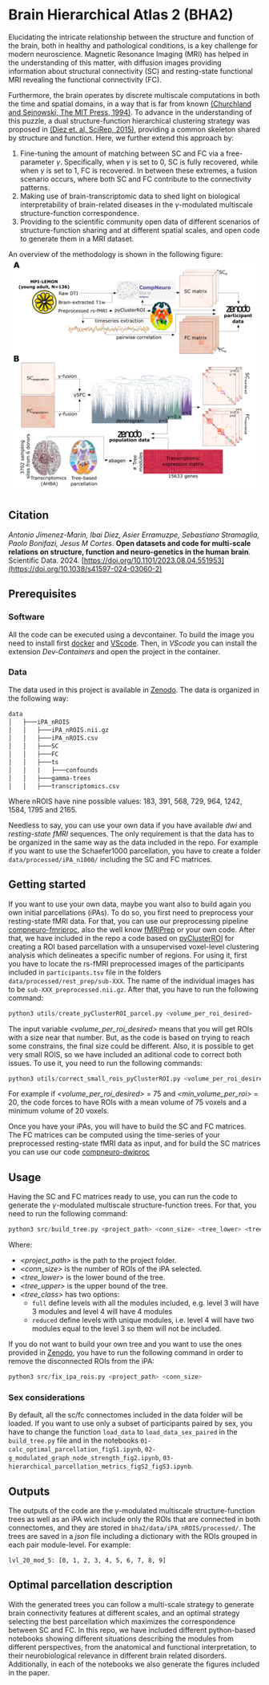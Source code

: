 # Brain Hierarchical Atlas 2 (BHA2)

Elucidating the intricate relationship between the structure and function of the brain, both in healthy and pathological conditions, is a key challenge for modern neuroscience. Magnetic Resonance Imaging (MRI) has helped in the understanding of this matter, with diffusion images providing information about structural connectivity (SC)
and resting-state functional MRI revealing the functional connectivity (FC).

Furthermore, the brain operates by discrete multiscale computations in both the time and spatial domains, in a way that is far from known [(Churchland and Sejnowski, The MIT Press, 1994)](https://mitpress.mit.edu/9780262531207/the-computational-brain/). To advance in the understanding of this puzzle, a dual structure-function hierarchical clustering strategy was proposed in [(Diez et. al, SciRep, 2015)](https://www.nature.com/articles/srep10532), providing a common skeleton shared by structure and function. Here, we further extend this approach by:
1. Fine-tuning the amount of matching between SC and FC via a free-parameter $\gamma$. Specifically, when $\gamma$ is set to 0, SC is fully recovered, while when $\gamma$ is set to 1, FC is recovered. In between these extremes, a fusion scenario occurs, where both SC and FC contribute to the connectivity patterns.
2. Making use of brain-transcriptomic data to shed light on biological interpretability of brain-related diseases in the $\gamma$-modulated multiscale structure-function correspondence.
3. Providing to the scientific community open data of different scenarios of structure-function sharing and at different spatial scales, and open code to generate them in a MRI dataset.

An overview of the methodology is shown in the following figure:
![methods](docs/methods_overview.png)

## Citation
*Antonio Jimenez-Marin, Ibai Diez, Asier Erramuzpe, Sebastiano Stramaglia, Paolo Bonifazi, Jesus M Cortes*. **Open datasets and code for multi-scale relations on structure, function and neuro-genetics in the human brain**. Scientific Data. 2024. [https://doi.org/10.1101/2023.08.04.551953](https://doi.org/10.1038/s41597-024-03060-2)

## Prerequisites
### Software
All the code can be executed using a devcontainer. To build the image you need to install first [docker](https://docs.docker.com/engine/install/) and [VScode](https://code.visualstudio.com/download). Then, in *VScode* you can install the extension *Dev-Containers* and open the project in the container.

### Data
The data used in this project is available in [Zenodo](https://zenodo.org/record/8158914). The data is organized in the following way:
```
data
│   ├───iPA_nROIS
│   │   ├───iPA_nROIS.nii.gz
│   │   ├───iPA_nROIS.csv
│   │   ├───SC
│   │   ├───FC
│   │   ├───ts
│   │   |   ├───confounds
│   │   ├───gamma-trees
│   │   ├───transcriptomics.csv
```
Where nROIS have nine possible values: 183, 391, 568, 729, 964, 1242, 1584, 1795 and 2165.

Needless to say, you can use your own data if you have available *dwi* and *resting-state fMRI* sequences. The only requirement is that the data has to be organized in the same way as the data included in the repo. For example if you want to use the Schaefer1000 parcellation, you have to create a folder `data/processed/iPA_n1000/` including the SC and FC matrices.


## Getting started
If you want to use your own data, maybe you want also to build again you own initial parcellations (iPAs). To do so, you first need to preprocess your resting-state fMRI data. For that, you can use our preprocessing pipeline [compneuro-fmriproc](https://github.com/ajimenezmarin/compneuro-fmriproc), also the well know [fMRIPrep](https://fmriprep.org/en/stable/) or your own code. After that, we have included in the repo a code based on [pyClusterROI](https://ccraddock.github.io/cluster_roi/) for creating a ROI based parcellation with a unsupervised voxel-level clustering analysis which delineates a specific number of regions. For using it, first you have to locate the rs-fMRI preprocessed images of the participants included in `participants.tsv` file in the folders `data/processed/rest_prep/sub-XXX`. The name of the individual images has to be `sub-XXX_preprocessed.nii.gz`. After that, you have to run the following command:

```python
python3 utils/create_pyClusterROI_parcel.py <volume_per_roi_desired>
```
The input variable *<volume_per_roi_desired>* means that you will get ROIs with a size near that number. But, as the code is based on trying to reach some constrains, the final size could be different. Also, it is possible to get very small ROIS, so we have included an aditional code to correct both issues. To use it, you need to run the following commands:

```python
python3 utils/correct_small_rois_pyClusterROI.py <volume_per_roi_desired> <min_volume_per_roi>
```
For example if *<volume_per_roi_desired>* = 75 and *<min_volume_per_roi>* = 20, the code forces to have ROIs with a mean volume of 75 voxels and a minimum volume of 20 voxels.

Once you have your iPAs, you will have to build the SC and FC matrices. The FC matrices can be computed using the time-series of your preprocessed resting-state fMRI data as input, and for build the SC matrices you can use our code [compneuro-dwiproc](https://github.com/ajimenezmarin/compneuro-dwiproc)

## Usage
Having the SC and FC matrices ready to use, you can run the code to generate the $\gamma$-modulated multiscale structure-function trees. For that, you need to run the following command:

```python
python3 src/build_tree.py <project_path> <conn_size> <tree_lower> <tree_upper> <tree_class>
```
Where:
* *<project_path>* is the path to the project folder.
* *<conn_size>* is the number of ROIs of the iPA selected.
* *<tree_lower>* is the lower bound of the tree.
* *<tree_upper>* is the upper bound of the tree.
* *<tree_class>* has two options:
    - `full` define levels with all the modules included, e.g. level 3 will have 3 modules and level 4 will have 4 modules
    - `reduced` define levels with unique modules, i.e. level 4 will have two modules equal to the level 3 so them will not be included.

If you do not want to build your own tree and you want to use the ones provided in [Zenodo](https://zenodo.org/record/8158914), you have to run the following command in order to remove the disconnected ROIs from the iPA:

```python
python3 src/fix_ipa_rois.py <project_path> <conn_size>
```

### Sex considerations
By default, all the sc/fc connectomes included in the data folder will be loaded. If you want to use only a subset of participants paired by sex, you have to change the function `load_data` to `load_data_sex_paired` in the `build_tree.py` file and in the notebooks `01-calc_optimal_parcellation_figS1.ipynb`, `02-g_modulated_graph_node_strength_fig2.ipynb`, `03-hierarchical_parcellation_metrics_figS2_figS3.ipynb`.

## Outputs
The outputs of the code are the $\gamma$-modulated multiscale structure-function trees as well as an iPA wich include only the ROIs that are connected in both connectomes, and they are stored in `bha2/data/iPA_nROIS/processed/`. The trees are saved in a *json* file including a dictionary with the ROIs grouped in each pair module-level. For example:

```
lvl_20_mod_5: [0, 1, 2, 3, 4, 5, 6, 7, 8, 9]
```

## Optimal parcellation description
With the generated trees you can follow a multi-scale strategy to generate brain connectivity features at different scales, and an optimal strategy selecting the best parcellation which maximizes the correspondence between SC and FC. In this repo, we have included different python-based notebooks showing different situations describing the modules from different perspectives, from the anatomical and functional interpretation, to their neurobiological relevance in different brain related disorders. Additionally, in each of the notebooks we also generate the figures included in the paper.
